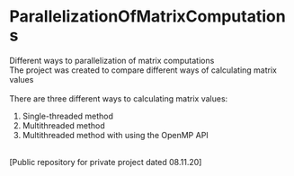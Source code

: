 # ParallelizationOfMatrixComputations
Different ways to parallelization of matrix computations<br>
The project was created to compare different ways of calculating matrix values<br><br>
There are three different ways to calculating matrix values:
1. Single-threaded method
2. Multithreaded method
3. Multithreaded method with using the OpenMP API
<br>
[Public repository for private project dated 08.11.20]
